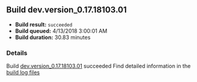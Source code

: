 ## Build dev.version_0.17.18103.01
- **Build result:** `succeeded`
- **Build queued:** 4/13/2018 3:00:01 AM
- **Build duration:** 30.83 minutes
### Details
Build [dev.version_0.17.18103.01](https://winappstudio.visualstudio.com/web/build.aspx?pcguid=a4ef43be-68ce-4195-a619-079b4d9834c2&builduri=vstfs%3a%2f%2f%2fBuild%2fBuild%2f25473) succeeded
Find detailed information in the [build log files](https://uwpctdiags.blob.core.windows.net/buildlogs/dev.version_0.17.18103.01_logs.zip)
